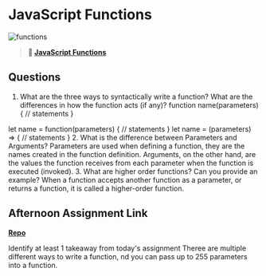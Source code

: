 # JavaScript Functions

![functions](https://bcw.blob.core.windows.net/public/img/function-anatomy.jpg)

> **📖 [JavaScript Functions](https://codeworksacademy.com/fs-student-guide/resources/wk2/02-Functions)**

## Questions

1. What are the three ways to syntactically write a function? What are the differences in how the function acts (if any)?
function name(parameters) {
    // statements
}

let name = function(parameters) {
    // statements
}
let name = (parameters) => {
    // statements
}
2. What is the difference between Parameters and Arguments?
Parameters  are used when defining a function, they are the names created in the function definition. 
Arguments, on the other hand, are the values the function receives from each parameter when the function is executed (invoked).
3. What are higher order functions? Can you provide an example?
When a function accepts another function as a parameter, or returns a function, it is called a higher-order function.
## Afternoon Assignment Link

**[Repo](https://github.com/Aiden6408/8.git)**

Identify at least 1 takeaway from today's assignment
Theree are multiple different ways to write a function, nd you can pass up to 255 parameters into a function. 